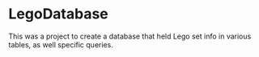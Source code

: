 # LegoDatabase
This was a project to create a database that held Lego set info in various tables, as well specific queries.
